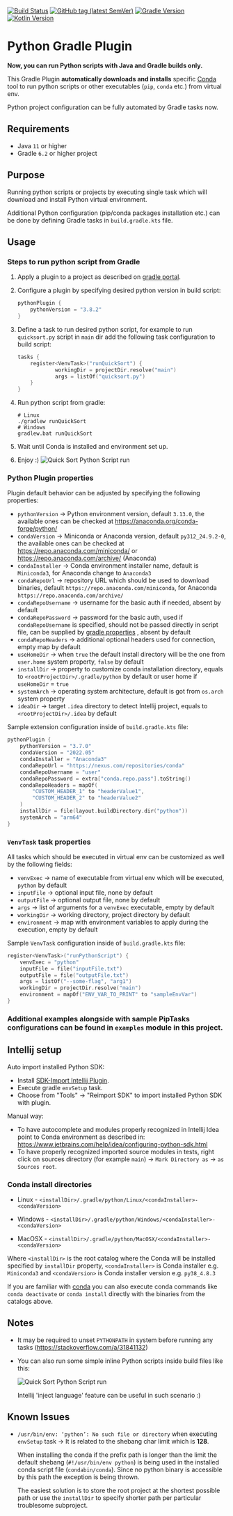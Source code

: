 [![Build Status](https://img.shields.io/endpoint.svg?url=https%3A%2F%2Factions-badge.atrox.dev%2FPrzemyslawSwiderski%2Fpython-gradle-plugin%2Fbadge&style=plastic)](https://actions-badge.atrox.dev/PrzemyslawSwiderski/python-gradle-plugin/goto)
[![GitHub tag (latest SemVer)](https://img.shields.io/github/v/tag/PrzemyslawSwiderski/python-gradle-plugin?label=Plugin%20Version&sort=semver&style=plastic)](https://plugins.gradle.org/plugin/com.pswidersk.python-plugin)
[![Gradle Version](https://img.shields.io/badge/Gradle%20Version-8.12-yellowgreen?style=plastic)](https://gradle.org/releases/)
[![Kotlin Version](https://img.shields.io/badge/Kotlin%20Version-2.0.21-darkviolet?style=plastic)](https://kotlinlang.org/docs/releases.html)

# Python Gradle Plugin

**Now, you can run Python scripts with Java and Gradle builds only.**

This Gradle Plugin **automatically downloads and installs** specific [Conda](https://repo.anaconda.com/) tool
to run python scripts or other executables (`pip`, `conda` etc.) from virtual env.

Python project configuration can be fully automated by Gradle tasks now.

## Requirements

* Java `11` or higher
* Gradle `6.2` or higher project

## Purpose

Running python scripts or projects by executing single task which will download and install Python virtual environment.

Additional Python configuration (pip/conda packages installation etc.) can be done by defining Gradle tasks
in `build.gradle.kts` file.

## Usage

### Steps to run python script from Gradle

1. Apply a plugin to a project as described
   on [gradle portal](https://plugins.gradle.org/plugin/com.pswidersk.python-plugin).
2. Configure a plugin by specifying desired python version in build script:
    ```kotlin
    pythonPlugin {
        pythonVersion = "3.8.2"
    }
    ```
3. Define a task to run desired python script, for example to run `quicksort.py` script in `main` dir add the following
   task configuration to build script:
    ```kotlin
    tasks {
        register<VenvTask>("runQuickSort") {
                workingDir = projectDir.resolve("main")
                args = listOf("quicksort.py")
        }
    }
    ```
4. Run python script from gradle:
    ```shell script
    # Linux
    ./gradlew runQuickSort
    # Windows
    gradlew.bat runQuickSort
    ```
5. Wait until Conda is installed and environment set up.

6. Enjoy :)
   ![Quick Sort Python Script run](./images/quickSortPy.gif)

### Python Plugin properties

Plugin default behavior can be adjusted by specifying the following properties:

- `pythonVersion` -> Python environment version, default `3.13.0`, the available ones can be checked
  at https://anaconda.org/conda-forge/python/
- `condaVersion` -> Miniconda or Anaconda version, default `py312_24.9.2-0`, the available ones can be checked
  at https://repo.anaconda.com/miniconda/ or https://repo.anaconda.com/archive/ (Anaconda)
- `condaInstaller` -> Conda environment installer name, default is `Miniconda3`, for Anaconda change to `Anaconda3`
- `condaRepoUrl` -> repository URL which should be used to download binaries,
  default `https://repo.anaconda.com/miniconda`, for Anaconda `https://repo.anaconda.com/archive/`
- `condaRepoUsername` -> username for the basic auth if needed, absent by default
- `condaRepoPassword` -> password for the basic auth, used if `condaRepoUsername` is specified, should not be
  passed directly in script file, can be supplied
  by [gradle properties](https://docs.gradle.org/current/userguide/build_environment.html#sec:gradle_configuration_properties)
  , absent by default
- `condaRepoHeaders` -> additional optional headers used for connection, empty map by default
- `useHomeDir` -> when `true` the default install directory will be the one from `user.home` system property,
  `false` by default
- `installDir` -> property to customize conda installation directory, equals to `<rootProjectDir>/.gradle/python` by
  default or user home if `useHomeDir` = `true`
- `systemArch` -> operating system architecture, default is got from `os.arch` system property
- `ideaDir` -> target `.idea` directory to detect Intellij project, equals to `<rootProjectDir>/.idea` by
  default

Sample extension configuration inside of `build.gradle.kts` file:

```kotlin
pythonPlugin {
    pythonVersion = "3.7.0"
    condaVersion = "2022.05"
    condaInstaller = "Anaconda3"
    condaRepoUrl = "https://nexus.com/repositories/conda"
    condaRepoUsername = "user"
    condaRepoPassword = extra["conda.repo.pass"].toString()
    condaRepoHeaders = mapOf(
        "CUSTOM_HEADER_1" to "headerValue1",
        "CUSTOM_HEADER_2" to "headerValue2"
    )
    installDir = file(layout.buildDirectory.dir("python"))
    systemArch = "arm64"
}
```

### `VenvTask` task properties

All tasks which should be executed in virtual env can be customized as well by the following fields:

- `venvExec` -> name of executable from virtual env which will be executed, `python` by default
- `inputFile` -> optional input file, none by default
- `outputFile` -> optional output file, none by default
- `args` -> list of arguments for a `venvExec` executable, empty by default
- `workingDir` -> working directory, project directory by default
- `environment` -> map with environment variables to apply during the execution, empty by default

Sample `VenvTask` configuration inside of `build.gradle.kts` file:

```kotlin
register<VenvTask>("runPythonScript") {
    venvExec = "python"
    inputFile = file("inputFile.txt")
    outputFile = file("outputFile.txt")
    args = listOf("--some-flag", "arg1")
    workingDir = projectDir.resolve("main")
    environment = mapOf("ENV_VAR_TO_PRINT" to "sampleEnvVar")
}
```

### Additional examples alongside with sample PipTasks configurations can be found in `examples` module in this project.

## Intellij setup

Auto import installed Python SDK:

* Install [SDK-Import Intellij Plugin](https://github.com/PrzemyslawSwiderski/sdk-import-plugin).
* Execute gradle `envSetup` task.
* Choose from "Tools" -> "Reimport SDK" to import installed Python SDK with plugin.

Manual way:

* To have autocomplete and modules properly recognized in Intellij Idea point to Conda environment as described in:
  https://www.jetbrains.com/help/idea/configuring-python-sdk.html
* To have properly recognized imported source modules in tests, right click on sources directory (for example `main`)
  -> `Mark Directory as` -> `as Sources root`.

### Conda install directories

* Linux - `<installDir>/.gradle/python/Linux/<condaInstaller>-<condaVersion>`

* Windows - `<installDir>/.gradle/python/Windows/<condaInstaller>-<condaVersion>`

* MacOSX - `<installDir>/.gradle/python/MacOSX/<condaInstaller>-<condaVersion>`

Where `<installDir>` is the root catalog where the Conda will be installed specified by `installDir` property,
`<condaInstaller>` is Conda installer e.g. `Miniconda3` and `<condaVersion>` is Conda installer version e.g.
`py38_4.8.3`

If you are familiar with [conda](https://conda.io/projects/conda/en/latest/user-guide/index.html) you can also execute
conda commands like `conda deactivate` or `conda install` directly with the binaries from the catalogs above.

## Notes

* It may be required to unset `PYTHONPATH` in system before running any tasks (https://stackoverflow.com/a/31841132)
* You can also run some simple inline Python scripts inside build files like this:

  ![Quick Sort Python Script run](./images/inlineScriptTask.JPG)

  Intellij 'inject language' feature can be useful in such scenario :)

## Known Issues

* `/usr/bin/env: ‘python’: No such file or directory` when executing `envSetup` task -> It is related to the shebang
  char limit which is **128**.

  When installing the conda if the prefix path is longer than the limit the default shebang (`#!/usr/bin/env
  python`) is being used in the installed conda script file (`condabin/conda`).
  Since no python binary is accessible by this path the exception is being thrown.

  The easiest solution is to store the root project at the shortest possible path or use the `installDir`
  to specify shorter path per particular troublesome subproject.

